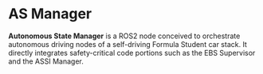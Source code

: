 # AS Manager
**Autonomous State Manager** is a ROS2 node conceived to orchestrate autonomous driving nodes of a self-driving Formula Student car stack. It directly integrates safety-critical code portions such as the EBS Supervisor and the ASSI Manager.